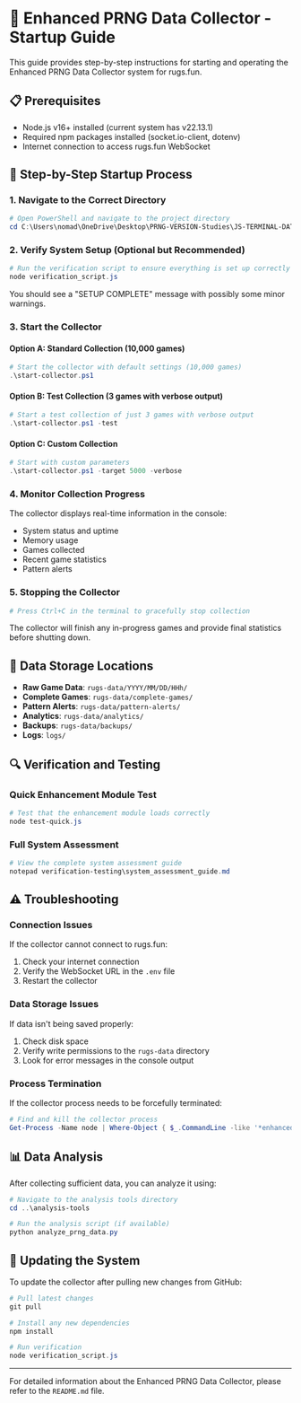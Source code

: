 # 🚀 Enhanced PRNG Data Collector - Startup Guide

This guide provides step-by-step instructions for starting and operating the Enhanced PRNG Data Collector system for rugs.fun.

## 📋 Prerequisites

- Node.js v16+ installed (current system has v22.13.1)
- Required npm packages installed (socket.io-client, dotenv)
- Internet connection to access rugs.fun WebSocket

## 🔧 Step-by-Step Startup Process

### 1. Navigate to the Correct Directory

```powershell
# Open PowerShell and navigate to the project directory
cd C:\Users\nomad\OneDrive\Desktop\PRNG-VERSION-Studies\JS-TERMINAL-DATA-Collector
```

### 2. Verify System Setup (Optional but Recommended)

```powershell
# Run the verification script to ensure everything is set up correctly
node verification_script.js
```

You should see a "SETUP COMPLETE" message with possibly some minor warnings.

### 3. Start the Collector

#### Option A: Standard Collection (10,000 games)

```powershell
# Start the collector with default settings (10,000 games)
.\start-collector.ps1
```

#### Option B: Test Collection (3 games with verbose output)

```powershell
# Start a test collection of just 3 games with verbose output
.\start-collector.ps1 -test
```

#### Option C: Custom Collection

```powershell
# Start with custom parameters
.\start-collector.ps1 -target 5000 -verbose
```

### 4. Monitor Collection Progress

The collector displays real-time information in the console:
- System status and uptime
- Memory usage
- Games collected
- Recent game statistics
- Pattern alerts

### 5. Stopping the Collector

```powershell
# Press Ctrl+C in the terminal to gracefully stop collection
```

The collector will finish any in-progress games and provide final statistics before shutting down.

## 📁 Data Storage Locations

- **Raw Game Data**: `rugs-data/YYYY/MM/DD/HHh/`
- **Complete Games**: `rugs-data/complete-games/`
- **Pattern Alerts**: `rugs-data/pattern-alerts/`
- **Analytics**: `rugs-data/analytics/`
- **Backups**: `rugs-data/backups/`
- **Logs**: `logs/`

## 🔍 Verification and Testing

### Quick Enhancement Module Test

```powershell
# Test that the enhancement module loads correctly
node test-quick.js
```

### Full System Assessment

```powershell
# View the complete system assessment guide
notepad verification-testing\system_assessment_guide.md
```

## ⚠️ Troubleshooting

### Connection Issues

If the collector cannot connect to rugs.fun:
1. Check your internet connection
2. Verify the WebSocket URL in the `.env` file
3. Restart the collector

### Data Storage Issues

If data isn't being saved properly:
1. Check disk space
2. Verify write permissions to the `rugs-data` directory
3. Look for error messages in the console output

### Process Termination

If the collector process needs to be forcefully terminated:

```powershell
# Find and kill the collector process
Get-Process -Name node | Where-Object { $_.CommandLine -like '*enhanced_persistent_collector.js*' } | Stop-Process -Force
```

## 📊 Data Analysis

After collecting sufficient data, you can analyze it using:

```powershell
# Navigate to the analysis tools directory
cd ..\analysis-tools

# Run the analysis script (if available)
python analyze_prng_data.py
```

## 🔄 Updating the System

To update the collector after pulling new changes from GitHub:

```powershell
# Pull latest changes
git pull

# Install any new dependencies
npm install

# Run verification
node verification_script.js
```

---

For detailed information about the Enhanced PRNG Data Collector, please refer to the `README.md` file.
